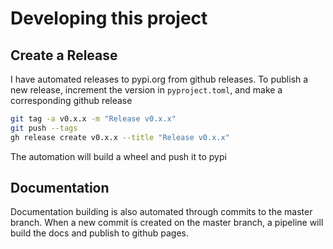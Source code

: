 # Developing this project

## Create a Release

I have automated releases to pypi.org from github releases.
To publish a new release, increment the version in `pyproject.toml`,
and make a corresponding github release

```bash
git tag -a v0.x.x -m "Release v0.x.x"
git push --tags
gh release create v0.x.x --title "Release v0.x.x"
```

The automation will build a wheel and push it to pypi

## Documentation

Documentation building is also automated through commits to the master branch.
When a new commit is created on the master branch, a pipeline will build the docs and publish to github pages.
